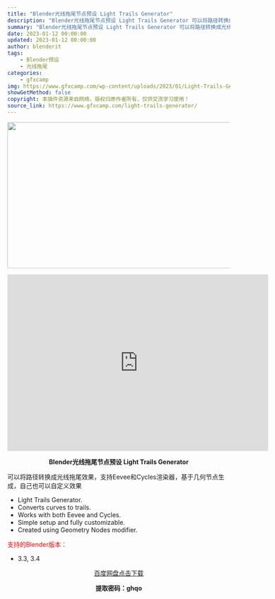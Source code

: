 ```yaml
---
title: "Blender光线拖尾节点预设 Light Trails Generator"
description: "Blender光线拖尾节点预设 Light Trails Generator 可以将路径转换成光线拖尾效果，支持Eevee和Cycles渲染器，基于几何节点生成，自己也可以自定义效果 Light Tr..."
summary: "Blender光线拖尾节点预设 Light Trails Generator 可以将路径转换成光线拖尾效果，支持Eevee和Cycles渲染器，基于几何节点生成，自己也可以自定义效果 Light Tr..."
date: 2023-01-12 00:00:00
updated: 2023-01-12 00:00:00
author: blenderit
tags: 
    - Blender预设
    - 光线拖尾
categories:
    - gfxcamp
img: https://www.gfxcamp.com/wp-content/uploads/2023/01/Light-Trails-Generator.jpg
showGetMethod: false
copyright: 本插件资源来自网络，版权归原作者所有，仅供交流学习使用！
source_link: https://www.gfxcamp.com/light-trails-generator/
---
```

<div><p><img decoding="async" class="aligncenter size-full wp-image-109475" src="https://www.gfxcamp.com/wp-content/uploads/2023/01/Light-Trails-Generator.jpg" data-src="https://www.gfxcamp.com/wp-content/uploads/2023/01/Light-Trails-Generator.jpg" alt="" width="590" height="331" data-srcset="https://www.gfxcamp.com/wp-content/uploads/2023/01/Light-Trails-Generator.jpg 590w, https://www.gfxcamp.com/wp-content/uploads/2023/01/Light-Trails-Generator-150x84.jpg 150w" data-sizes="(max-width: 590px) 100vw, 590px"></p><p style="text-align: center;"><iframe loading="lazy" src="https://player.youku.com/embed/XNTkzMzg2ODkzMg==" width="590" height="400" frameborder="0" allowfullscreen="allowfullscreen" data-mce-fragment="1"></iframe></p><p style="text-align: center;"><strong>Blender光线拖尾节点预设 Light Trails Generator</strong></p><p>可以将路径转换成光线拖尾效果，支持Eevee和Cycles渲染器，基于几何节点生成，自己也可以自定义效果</p><ul>
<li>Light Trails Generator.</li>
<li>Converts curves to trails.</li>
<li>Works with both Eevee and Cycles.</li>
<li>Simple setup and fully customizable.</li>
<li>Created using Geometry Nodes modifier.</li>
</ul><p style="text-align: left;"><span style="color: #ff0000;">支持的Blender版本：</span></p><ul>
<li style="text-align: left;">3.3, 3.4</li>
</ul><p style="text-align: center;"><a class="maxbutton-3 maxbutton maxbutton-baidu" target="_blank" rel="noopener" href="https://pan.baidu.com/s/1N1WdvR71IabDFmVsTM_vlw?pwd=ghqo"><span class="mb-text">百度网盘点击下载</span></a></p><p style="text-align: center;"><strong>提取密码：ghqo</strong></p></div>